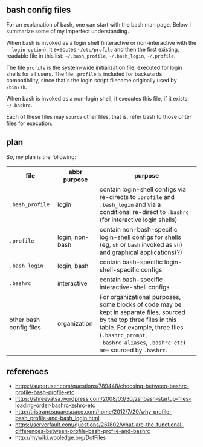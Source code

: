 ## bash config files

For an explanation of bash, one can start with the bash man page.  Below I
summarize some of my imperfect understanding.

When bash is invoked as a login shell (interactive or non-interactive with the
`--login option`), it executes `~/etc/profile` and then the first existing,
readable file in this list: `~/.bash_profile`, `~/.bash_login`, `~/.profile`.

The file `profile` is the system-wide initialization file, executed for login
shells for all users.  The file `.profile` is included for backwards
compatibility, since that's the login script filename originally used by
`/bin/sh`.

When bash is invoked as a non-login shell, it executes this file, if it exists:
`~/.bashrc`.

Each of these files may `source` other files, that is, refer bash to those ohter
files for execution.

## plan

So, my plan is the following:

<table>
  <tbody>
    <tr>
      <th> file         </th>
      <th> abbr purpose </th>
      <th> purpose      </th>
    </tr>
    <tr>
      <td>  <code>.bash_profile</code>
      </td>
      <td>  login
      </td>
      <td>  contain login-shell configs via re-directs to <code>.profile</code>
            and <code>.bash_login</code> and via a conditional re-direct to
            <code>.bashrc</code> (for interactive login shells)
      </td>
    </tr>
    <tr>
      <td>  <code>.profile</code>
      </td>
      <td>  login, non-bash
      </td>
      <td>  contain non-bash-specific login-shell configs for shells (eg,
            <code>sh</code> or <code>bash</code> invoked as <code>sh</code>)
            and graphical applications(?)
      </td>
    </tr>
    <tr>
      <td>  <code>.bash_login</code>
      </td>
      <td>  login, bash
      </td>
      <td>  contain bash-specific login-shell-specific configs
      </td>
    </tr>
    <tr>
      <td> <code>.bashrc</code>
      </td>
      <td>  interactive
      </td>
      <td>  contain bash-specific interactive-shell configs
      </td>
    </tr>
    <tr>
      <td>  other bash config files
      </td>
      <td>  organization
      </td>
      <td>  For organizational purposes, some blocks of code may be kept in
            separate files, sourced by the top three files in this table.  For
            example, three files (<code>.bashrc_prompt</code>,
            <code>.bashrc_aliases</code>, <code>.bashrc_etc</code>) are sourced
            by <code>.bashrc</code>.
      </td>
    </tr>
  </tbody>
</table>


## references

* https://superuser.com/questions/789448/choosing-between-bashrc-profile-bash-profile-etc
* https://shreevatsa.wordpress.com/2008/03/30/zshbash-startup-files-loading-order-bashrc-zshrc-etc
* http://tristram.squarespace.com/home/2012/7/20/why-profile-bash_profile-and-bash_login.html
* https://serverfault.com/questions/261802/what-are-the-functional-differences-between-profile-bash-profile-and-bashrc
* http://mywiki.wooledge.org/DotFiles

